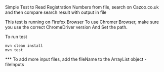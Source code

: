 Simple Test to Read Registration Numbers from file, search on Cazoo.co.uk and then compare search result with output in file

This test is running on Firefox Browser
To use Chromer Browser, make sure you use the correct ChromeDriver version
And Set the path.

To run test 
```
mvn clean install
mvn test
```

 *** To add more input files, add the fileName to the ArrayList object - fileInputs

